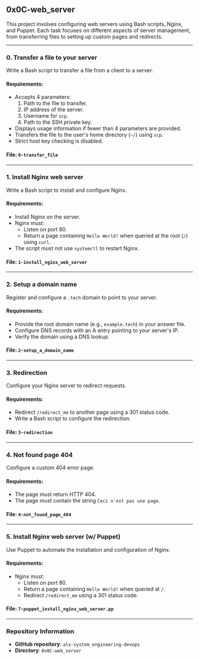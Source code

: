 ## 0x0C-web_server

This project involves configuring web servers using Bash scripts, Nginx, and Puppet. Each task focuses on different aspects of server management, from transferring files to setting up custom pages and redirects.

---

### **0. Transfer a file to your server**
Write a Bash script to transfer a file from a client to a server.

#### **Requirements**:
- Accepts 4 parameters:
  1. Path to the file to transfer.
  2. IP address of the server.
  3. Username for `scp`.
  4. Path to the SSH private key.
- Displays usage information if fewer than 4 parameters are provided.
- Transfers the file to the user's home directory (`~/`) using `scp`.
- Strict host key checking is disabled.

#### **File**: `0-transfer_file`

---

### **1. Install Nginx web server**
Write a Bash script to install and configure Nginx.

#### **Requirements**:
- Install Nginx on the server.
- Nginx must:
  - Listen on port 80.
  - Return a page containing `Hello World!` when queried at the root (`/`) using `curl`.
- The script must not use `systemctl` to restart Nginx.

#### **File**: `1-install_nginx_web_server`

---

### **2. Setup a domain name**
Register and configure a `.tech` domain to point to your server.

#### **Requirements**:
- Provide the root domain name (e.g., `example.tech`) in your answer file.
- Configure DNS records with an A entry pointing to your server's IP.
- Verify the domain using a DNS lookup.

#### **File**: `2-setup_a_domain_name`

---

### **3. Redirection**
Configure your Nginx server to redirect requests.

#### **Requirements**:
- Redirect `/redirect_me` to another page using a 301 status code.
- Write a Bash script to configure the redirection.

#### **File**: `3-redirection`

---

### **4. Not found page 404**
Configure a custom 404 error page.

#### **Requirements**:
- The page must return HTTP 404.
- The page must contain the string `Ceci n'est pas une page`.

#### **File**: `4-not_found_page_404`

---

### **5. Install Nginx web server (w/ Puppet)**
Use Puppet to automate the installation and configuration of Nginx.

#### **Requirements**:
- Nginx must:
  - Listen on port 80.
  - Return a page containing `Hello World!` when queried at `/`.
  - Redirect `/redirect_me` using a 301 status code.

#### **File**: `7-puppet_install_nginx_web_server.pp`

---

### **Repository Information**
- **GitHub repository**: `alx-system_engineering-devops`
- **Directory**: `0x0C-web_server`
